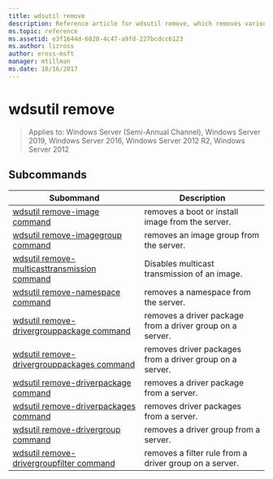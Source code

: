 ```yaml
---
title: wdsutil remove
description: Reference article for wdsutil remove, which removes various driver-related information.
ms.topic: reference
ms.assetid: e3f1644d-6028-4c47-a9fd-227bcdcc6123
ms.author: lizross
author: eross-msft
manager: mtillman
ms.date: 10/16/2017
---
```


# wdsutil remove

> Applies to: Windows Server (Semi-Annual Channel), Windows Server 2019, Windows Server 2016, Windows Server 2012 R2, Windows Server 2012

## Subcommands
|Subommand|Description|
|-------|--------|
|[wdsutil remove-image command](wdsutil-remove-image.md)|removes a boot or install image from the server.|
|[wdsutil remove-imagegroup command](wdsutil-remove-imagegroup.md)|removes an image group from the server.|
|[wdsutil remove-multicasttransmission command](wdsutil-remove-multicasttransmission.md)|Disables multicast transmission of an image.|
|[wdsutil remove-namespace command](wdsutil-remove-namespace.md)|removes a namespace from the server.|
|[wdsutil remove-drivergrouppackage command](wdsutil-remove-drivergrouppackage.md)|removes a driver package from a driver group on a server.|
|[wdsutil remove-drivergrouppackages command](wdsutil-remove-drivergrouppackages.md)|removes driver packages from a driver group on a server.|
|[wdsutil remove-driverpackage command](wdsutil-remove-driverpackage.md)|removes a driver package from a server.|
|[wdsutil remove-driverpackages command](wdsutil-remove-driverpackages.md)|removes driver packages from a server.|
|[wdsutil remove-drivergroup command](wdsutil-remove-drivergroup.md)|removes a driver group from a server.|
|[wdsutil remove-drivergroupfilter command](wdsutil-remove-drivergroupfilter.md)|removes a filter rule from a driver group on a server.|
